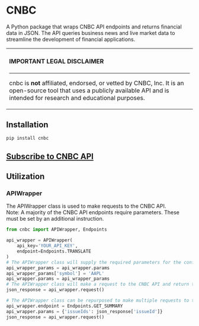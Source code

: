 # CNBC

A Python package that wraps CNBC API endpoints and returns financial data in JSON. The API queries business news and live market data to streamline the development of financial applications.
<table><tr><td>

#### IMPORTANT LEGAL DISCLAIMER

---

cnbc is **not** affiliated, endorsed, or vetted by CNBC, Inc. It is
an open-source tool that uses a publicly available API and is
intended for research and educational purposes.
</td></tr></table>

## Installation

```shell
pip install cnbc
```

## [Subscribe to CNBC API](https://rapidapi.com/apidojo/api/cnbc/ 'CNBC API')

## Utilization

### APIWrapper
The APIWrapper class is used to make requests to the CNBC API. <br>
Note: A majority of the CNBC API endpoints require parameters. These must be set by an additional instruction.

```python
from cnbc import APIWrapper, Endpoints

api_wrapper = APIWrapper(
    api_key='YOUR_API_KEY',
    endpoint=Endpoints.TRANSLATE
)
# The APIWrapper class will supply the required parameters for the configured CNBC API endpoint.
api_wrapper_params = api_wrapper.params
api_wrapper_params['symbol'] = 'AAPL'
api_wrapper.params = api_wrapper_params
# The APIWrapper class will make a request to the CNBC API and return the response in JSON.
json_response = api_wrapper.request()

# The APIWrapper class can be repurposed to make multiple requests to the CNBC API.
api_wrapper.endpoint = Endpoints.GET_SUMMARY
api_wrapper.params = {'issueIds': json_response['issueId']}
json_response = api_wrapper.request()
```
